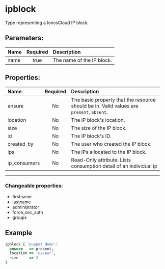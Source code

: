 # ipblock

Type representing a IonosCloud IP block.

## Parameters:

| Name | Required | Description |
| :--- | :-: | :--- |
| name | true | The name of the IP block.   |

## Properties:

| Name | Required | Description |
| :--- | :-: | :--- |
| ensure | No | The basic property that the resource should be in.  Valid values are `present`, `absent`.  |
| location | No | The IP block's location.   |
| size | No | The size of the IP block.   |
| id | No | The IP block's ID.   |
| created_by | No | The user who created the IP block.   |
| ips | No | The IPs allocated to the IP block.   |
| ip_consumers | No | Read-Only attribute. Lists consumption detail of an individual ip   |
***


### Changeable properties:

* firstname
* lastname
* administrator
* force_sec_auth
* groups


## Example

```ruby
ipblock { 'puppet_demo':
  ensure   => present,
  location => 'us/ewr',
  size     => 2
}

```
